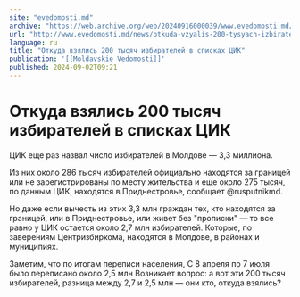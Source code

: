 ```yaml
---
site: "evedomosti.md"
archive: "https://web.archive.org/web/20240916000039/www.evedomosti.md/news/otkuda-vzyalis-200-tysyach-izbiratelej-v-spiskah-cik"
url: "http://www.evedomosti.md/news/otkuda-vzyalis-200-tysyach-izbiratelej-v-spiskah-cik"
language: ru
title: "Откуда взялись 200 тысяч избирателей в списках ЦИК"
publication: '[[Moldavskie Vedomosti]]'
published: 2024-09-02T09:21
---
```


# Откуда взялись 200 тысяч избирателей в списках ЦИК

ЦИК еще раз назвал число избирателей в Молдове — 3,3 миллиона.

Из них около 286 тысяч избирателей официально находятся за границей или не зарегистрированы по месту жительства и еще около 275 тысяч, по данным ЦИК, находятся в Приднестровье, сообщает @rusputnikmd.

Но даже если вычесть из этих 3,3 млн граждан тех, кто находятся за границей, или в Приднестровье, или живет без "прописки" — то все равно у ЦИК остается около 2,7 млн избирателей. Которые, по заверениям Центризбиркома, находятся в Молдове, в районах и муниципиях.

Заметим, что по итогам переписи населения, С 8 апреля по 7 июля было переписано около 2,5 млн Возникает вопрос: а вот эти 200 тысяч избирателей, разница между 2,7 и 2,5 млн — они кто, откуда взялись?
